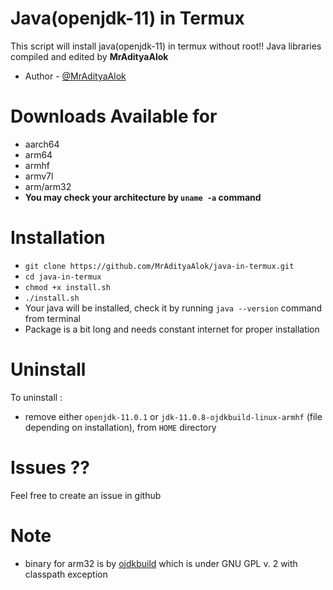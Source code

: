 # Java(openjdk-11) in Termux
This script will install java(openjdk-11) in termux without root!!
Java libraries compiled and edited by **MrAdityaAlok**
- Author - [@MrAdityaAlok](https://github.com/MrAdityaAlok)
# Downloads Available for 
- aarch64
- arm64
- armhf
- armv7l
- arm/arm32
- **You may check your architecture by `uname -a` command**
# Installation
- `git clone https://github.com/MrAdityaAlok/java-in-termux.git`
- `cd java-in-termux`
- `chmod +x install.sh`
- `./install.sh`
- Your java will be installed, check it by running `java --version` command from terminal
- Package is a bit long  and needs constant internet for proper installation

# Uninstall
To uninstall : 
- remove either `openjdk-11.0.1` or `jdk-11.0.8-ojdkbuild-linux-armhf` (file depending on installation), from `HOME` directory

# Issues ??
Feel free to create an issue in github

# Note
- binary for arm32 is by [ojdkbuild](https://github.com/ojdkbuild/contrib_jdk11u-arm32-ci) which is under GNU GPL v. 2 with classpath exception
